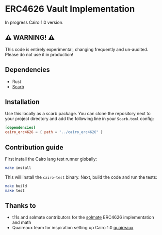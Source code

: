 # ERC4626 Vault Implementation

In progress Cairo 1.0 version.

## :warning: WARNING! :warning:

This code is entirely experimental, changing frequently and un-audited. Please do not use it in production!

## Dependencies

- Rust
- [Scarb](https://github.com/software-mansion/scarb)

## Installation

Use this locally as a scarb package. You can clone the repository
next to your project directory and add the following line in your
`Scarb.toml` config:

```toml
[dependencies]
cairo_erc4626 = { path = "../cairo_erc4626" }
```

## Contribution guide

First install the Cairo lang test runner globally:

```bash
make install
```

This will install the `cairo-test` binary.
Next, build the code and run the tests:

```bash
make build
make test
```

## Thanks to

- t11s and solmate contributors for the [solmate](https://github.com/Rari-Capital/solmate) ERC4626 implementation and math
- Quaireaux team for inspiration setting up Cairo 1.0 [quaireaux](https://github.com/keep-starknet-strange/quaireaux)
